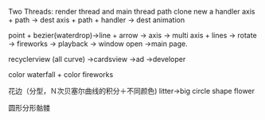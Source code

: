 Two Threads: render thread and main thread
path clone
new a handler
axis + path -> dest
axis + path + handler -> dest animation


point + bezier(waterdrop)->line + arrow -> axis -> multi axis + lines -> rotate -> fireworks -> playback -> window open ->main page.

recyclerview (all curve) ->cardsview ->ad ->developer


color waterfall + color fireworks 


花边（分型，Ｎ次贝塞尔曲线的积分＋不同颜色)
litter->big circle shape flower

圆形分形骷髅
